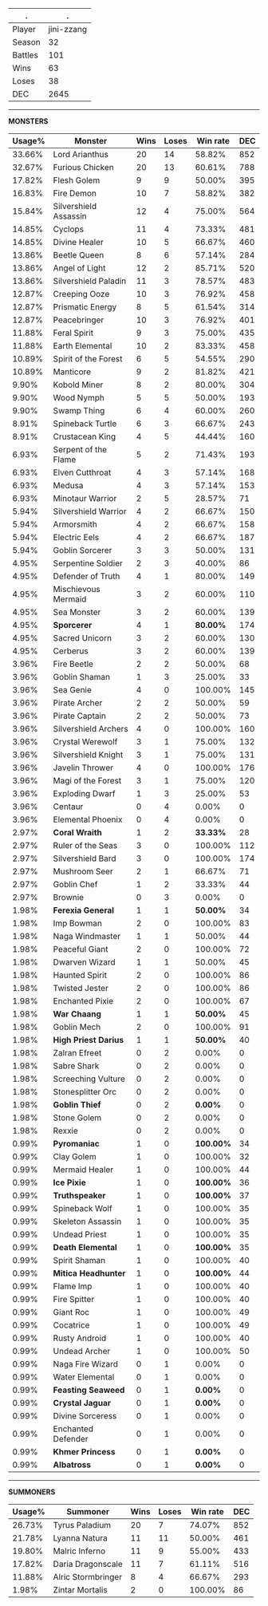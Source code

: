 .|.
|-|-
Player|jini-zzang
Season|32
Battles|101
Wins|63
Loses|38
DEC|2645

---
**MONSTERS**

Usage%|Monster|Wins|Loses|Win rate|DEC|
-|-|-|-|-|-|
33.66%|Lord Arianthus|20|14|58.82%|852|
32.67%|Furious Chicken|20|13|60.61%|788|
17.82%|Flesh Golem|9|9|50.00%|395|
16.83%|Fire Demon|10|7|58.82%|382|
15.84%|Silvershield Assassin|12|4|75.00%|564|
14.85%|Cyclops|11|4|73.33%|481|
14.85%|Divine Healer|10|5|66.67%|460|
13.86%|Beetle Queen|8|6|57.14%|284|
13.86%|Angel of Light|12|2|85.71%|520|
13.86%|Silvershield Paladin|11|3|78.57%|483|
12.87%|Creeping Ooze|10|3|76.92%|458|
12.87%|Prismatic Energy|8|5|61.54%|314|
12.87%|Peacebringer|10|3|76.92%|401|
11.88%|Feral Spirit|9|3|75.00%|435|
11.88%|Earth Elemental|10|2|83.33%|458|
10.89%|Spirit of the Forest|6|5|54.55%|290|
10.89%|Manticore|9|2|81.82%|421|
9.90%|Kobold Miner|8|2|80.00%|304|
9.90%|Wood Nymph|5|5|50.00%|193|
9.90%|Swamp Thing|6|4|60.00%|260|
8.91%|Spineback Turtle|6|3|66.67%|243|
8.91%|Crustacean King|4|5|44.44%|160|
6.93%|Serpent of the Flame|5|2|71.43%|193|
6.93%|Elven Cutthroat|4|3|57.14%|168|
6.93%|Medusa|4|3|57.14%|153|
6.93%|Minotaur Warrior|2|5|28.57%|71|
5.94%|Silvershield Warrior|4|2|66.67%|150|
5.94%|Armorsmith|4|2|66.67%|158|
5.94%|Electric Eels|4|2|66.67%|187|
5.94%|Goblin Sorcerer|3|3|50.00%|131|
4.95%|Serpentine Soldier|2|3|40.00%|86|
4.95%|Defender of Truth|4|1|80.00%|149|
4.95%|Mischievous Mermaid|3|2|60.00%|110|
4.95%|Sea Monster|3|2|60.00%|139|
4.95%|**Sporcerer**|4|1|**80.00%**|174|
4.95%|Sacred Unicorn|3|2|60.00%|130|
4.95%|Cerberus|3|2|60.00%|139|
3.96%|Fire Beetle|2|2|50.00%|68|
3.96%|Goblin Shaman|1|3|25.00%|33|
3.96%|Sea Genie|4|0|100.00%|145|
3.96%|Pirate Archer|2|2|50.00%|59|
3.96%|Pirate Captain|2|2|50.00%|73|
3.96%|Silvershield Archers|4|0|100.00%|160|
3.96%|Crystal Werewolf|3|1|75.00%|132|
3.96%|Silvershield Knight|3|1|75.00%|131|
3.96%|Javelin Thrower|4|0|100.00%|176|
3.96%|Magi of the Forest|3|1|75.00%|120|
3.96%|Exploding Dwarf|1|3|25.00%|53|
3.96%|Centaur|0|4|0.00%|0|
3.96%|Elemental Phoenix|0|4|0.00%|0|
2.97%|**Coral Wraith**|1|2|**33.33%**|28|
2.97%|Ruler of the Seas|3|0|100.00%|112|
2.97%|Silvershield Bard|3|0|100.00%|174|
2.97%|Mushroom Seer|2|1|66.67%|71|
2.97%|Goblin Chef|1|2|33.33%|44|
2.97%|Brownie|0|3|0.00%|0|
1.98%|**Ferexia General**|1|1|**50.00%**|34|
1.98%|Imp Bowman|2|0|100.00%|83|
1.98%|Naga Windmaster|1|1|50.00%|44|
1.98%|Peaceful Giant|2|0|100.00%|72|
1.98%|Dwarven Wizard|1|1|50.00%|45|
1.98%|Haunted Spirit|2|0|100.00%|86|
1.98%|Twisted Jester|2|0|100.00%|86|
1.98%|Enchanted Pixie|2|0|100.00%|67|
1.98%|**War Chaang**|1|1|**50.00%**|45|
1.98%|Goblin Mech|2|0|100.00%|91|
1.98%|**High Priest Darius**|1|1|**50.00%**|40|
1.98%|Zalran Efreet|0|2|0.00%|0|
1.98%|Sabre Shark|0|2|0.00%|0|
1.98%|Screeching Vulture|0|2|0.00%|0|
1.98%|Stonesplitter Orc|0|2|0.00%|0|
1.98%|**Goblin Thief**|0|2|**0.00%**|0|
1.98%|Stone Golem|0|2|0.00%|0|
1.98%|Rexxie|0|2|0.00%|0|
0.99%|**Pyromaniac**|1|0|**100.00%**|34|
0.99%|Clay Golem|1|0|100.00%|32|
0.99%|Mermaid Healer|1|0|100.00%|44|
0.99%|**Ice Pixie**|1|0|**100.00%**|36|
0.99%|**Truthspeaker**|1|0|**100.00%**|37|
0.99%|Spineback Wolf|1|0|100.00%|35|
0.99%|Skeleton Assassin|1|0|100.00%|35|
0.99%|Undead Priest|1|0|100.00%|35|
0.99%|**Death Elemental**|1|0|**100.00%**|35|
0.99%|Spirit Shaman|1|0|100.00%|40|
0.99%|**Mitica Headhunter**|1|0|**100.00%**|44|
0.99%|Flame Imp|1|0|100.00%|40|
0.99%|Fire Spitter|1|0|100.00%|40|
0.99%|Giant Roc|1|0|100.00%|49|
0.99%|Cocatrice|1|0|100.00%|49|
0.99%|Rusty Android|1|0|100.00%|40|
0.99%|Undead Archer|1|0|100.00%|50|
0.99%|Naga Fire Wizard|0|1|0.00%|0|
0.99%|Water Elemental|0|1|0.00%|0|
0.99%|**Feasting Seaweed**|0|1|**0.00%**|0|
0.99%|**Crystal Jaguar**|0|1|**0.00%**|0|
0.99%|Divine Sorceress|0|1|0.00%|0|
0.99%|Enchanted Defender|0|1|0.00%|0|
0.99%|**Khmer Princess**|0|1|**0.00%**|0|
0.99%|**Albatross**|0|1|**0.00%**|0|

---
**SUMMONERS**

Usage%|Summoner|Wins|Loses|Win rate|DEC|
-|-|-|-|-|-|
26.73%|Tyrus Paladium|20|7|74.07%|852|
21.78%|Lyanna Natura|11|11|50.00%|461|
19.80%|Malric Inferno|11|9|55.00%|433|
17.82%|Daria Dragonscale|11|7|61.11%|516|
11.88%|Alric Stormbringer|8|4|66.67%|293|
1.98%|Zintar Mortalis|2|0|100.00%|86|

